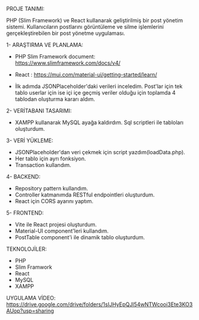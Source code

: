 PROJE TANIMI:

PHP (Slim Framework) ve React kullanarak geliştirilmiş bir post yönetim sistemi. 
Kullanıcıların postlarını görüntüleme ve silme işlemlerini gerçekleştirebilen 
bir post yönetme uygulaması.

1- ARAŞTIRMA VE PLANLAMA:

- PHP Slim Framework document: https://www.slimframework.com/docs/v4/

- React : https://mui.com/material-ui/getting-started/learn/

- İlk adımda JSONPlaceholder'daki verileri inceledim. Post'lar için tek tablo
userlar için ise içi içe geçmiş veriler olduğu için toplamda 4 tablodan oluşturma kararı aldım.

2- VERİTABANI TASARIMI: 

- XAMPP kullanarak MySQL ayağa kaldırdım. Sql scriptleri ile tabloları oluşturdum.

3- VERİ YÜKLEME:

- JSONPlaceholder'dan veri çekmek için script yazdım(loadData.php).
- Her tablo için ayrı fonksiyon.
- Transaction kullandım.

4- BACKEND:

- Repository pattern kullandım.
- Controller katmanımda RESTful endpointleri oluşturdum.
- React için CORS ayarını yaptım.

5- FRONTEND:

- Vite ile React projesi oluşturdum.
- Material-UI component'leri kullandım.
- PostTable component'i ile dinamik tablo oluşturdum.

TEKNOLOJİLER:
- PHP
- Slim Framwork
- React
- MySQL
- XAMPP

UYGULAMA VİDEO:
https://drive.google.com/drive/folders/1sIJHyEpQJl54wNTWcooi3Ete3KO3AUop?usp=sharing
